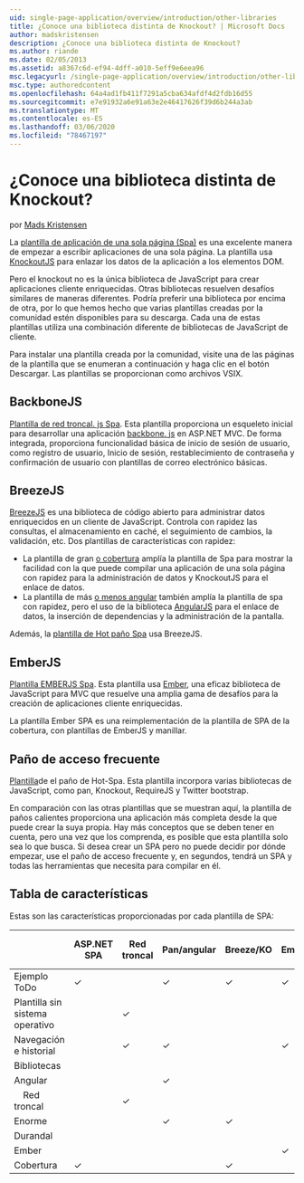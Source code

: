 ```yaml
---
uid: single-page-application/overview/introduction/other-libraries
title: ¿Conoce una biblioteca distinta de Knockout? | Microsoft Docs
author: madskristensen
description: ¿Conoce una biblioteca distinta de Knockout?
ms.author: riande
ms.date: 02/05/2013
ms.assetid: a8367c6d-ef94-4dff-a010-5eff9e6eea96
msc.legacyurl: /single-page-application/overview/introduction/other-libraries
msc.type: authoredcontent
ms.openlocfilehash: 64a4ad1fb411f7291a5cba634afdf4d2fdb16d55
ms.sourcegitcommit: e7e91932a6e91a63e2e46417626f39d6b244a3ab
ms.translationtype: MT
ms.contentlocale: es-ES
ms.lasthandoff: 03/06/2020
ms.locfileid: "78467197"
---
```

# <a name="know-a-library-other-than-knockout"></a>¿Conoce una biblioteca distinta de Knockout?

por [Mads Kristensen](https://github.com/madskristensen)

La [plantilla de aplicación de una sola página (Spa)](knockoutjs-template.md) es una excelente manera de empezar a escribir aplicaciones de una sola página. La plantilla usa [KnockoutJS](http://knockoutjs.com/) para enlazar los datos de la aplicación a los elementos DOM.

Pero el knockout no es la única biblioteca de JavaScript para crear aplicaciones cliente enriquecidas. Otras bibliotecas resuelven desafíos similares de maneras diferentes. Podría preferir una biblioteca por encima de otra, por lo que hemos hecho que varias plantillas creadas por la comunidad estén disponibles para su descarga. Cada una de estas plantillas utiliza una combinación diferente de bibliotecas de JavaScript de cliente.

Para instalar una plantilla creada por la comunidad, visite una de las páginas de la plantilla que se enumeran a continuación y haga clic en el botón Descargar. Las plantillas se proporcionan como archivos VSIX.

## <a name="backbonejs"></a>BackboneJS

[Plantilla de red troncal. js Spa](../templates/backbonejs-template.md). Esta plantilla proporciona un esqueleto inicial para desarrollar una aplicación [backbone. js](http://backbonejs.org/) en ASP.NET MVC. De forma integrada, proporciona funcionalidad básica de inicio de sesión de usuario, como registro de usuario, Inicio de sesión, restablecimiento de contraseña y confirmación de usuario con plantillas de correo electrónico básicas.

## <a name="breezejs"></a>BreezeJS

[BreezeJS](http://www.breezejs.com/?utm_source=ms-spa) es una biblioteca de código abierto para administrar datos enriquecidos en un cliente de JavaScript. Controla con rapidez las consultas, el almacenamiento en caché, el seguimiento de cambios, la validación, etc. Dos plantillas de características con rapidez:

- La plantilla de gran [o cobertura](../templates/breezeknockout-template.md) amplía la plantilla de Spa para mostrar la facilidad con la que puede compilar una aplicación de una sola página con rapidez para la administración de datos y KnockoutJS para el enlace de datos.
- La plantilla de más [o menos angular](../templates/breezeangular-template.md) también amplía la plantilla de spa con rapidez, pero el uso de la biblioteca [AngularJS](http://angularjs.org) para el enlace de datos, la inserción de dependencias y la administración de la pantalla.

Además, la [plantilla de Hot paño Spa](../templates/hottowel-template.md) usa BreezeJS.

## <a name="emberjs"></a>EmberJS

[Plantilla EMBERJS Spa](../templates/emberjs-template.md). Esta plantilla usa [Ember](http://emberjs.com/), una eficaz biblioteca de JavaScript para MVC que resuelve una amplia gama de desafíos para la creación de aplicaciones cliente enriquecidas.

La plantilla Ember SPA es una reimplementación de la plantilla de SPA de la cobertura, con plantillas de EmberJS y manillar.

## <a name="hot-towel"></a>Paño de acceso frecuente

[Plantilla](../templates/hottowel-template.md)de el paño de Hot-Spa. Esta plantilla incorpora varias bibliotecas de JavaScript, como pan, Knockout, RequireJS y Twitter bootstrap.

En comparación con las otras plantillas que se muestran aquí, la plantilla de paños calientes proporciona una aplicación más completa desde la que puede crear la suya propia. Hay más conceptos que se deben tener en cuenta, pero una vez que los comprenda, es posible que esta plantilla solo sea lo que busca. Si desea crear un SPA pero no puede decidir por dónde empezar, use el paño de acceso frecuente y, en segundos, tendrá un SPA y todas las herramientas que necesita para compilar en él.

## <a name="feature-table"></a>Tabla de características

Estas son las características proporcionadas por cada plantilla de SPA:

|                        | ASP.NET SPA | Red troncal | Pan/angular | Breeze/KO |  Ember   | Paño de acceso frecuente |
|------------------------|-------------|----------|----------------|-----------|----------|-----------|
|      Ejemplo ToDo       |  &#10003;   |          |    &#10003;    | &#10003;  | &#10003; |           |
|     Plantilla sin sistema operativo      |             | &#10003; |                |           |          | &#10003;  |
| Navegación e historial |             | &#10003; |    &#10003;    |           | &#10003; | &#10003;  |
|        Bibliotecas       |             |          |                |           |          |           |
|        Angular         |             |          |    &#10003;    |           |          |           |
|    &#8195;Red troncal     |             | &#10003; |                |           |          |           |
|         Enorme         |             |          |    &#10003;    | &#10003;  |          | &#10003;  |
|        Durandal        |             |          |                |           |          | &#10003;  |
|         Ember          |             |          |                |           | &#10003; |           |
|        Cobertura        |  &#10003;   |          |                | &#10003;  |          | &#10003;  |
